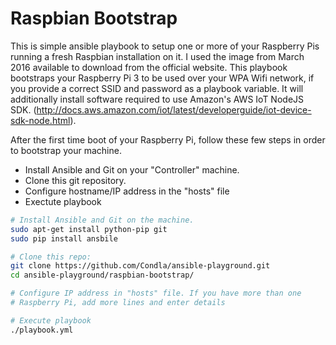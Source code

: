 # Raspbian Bootstrap

This is simple ansible playbook to setup one or more of your Raspberry Pis running a fresh Raspbian installation on it. I used the  image from March 2016 available to download from the official website. This playbook bootstraps your Raspberry Pi 3 to be used over your WPA Wifi network, if you provide a correct SSID and password as a playbook variable. It will additionally install software required to use Amazon's AWS IoT NodeJS SDK. (http://docs.aws.amazon.com/iot/latest/developerguide/iot-device-sdk-node.html).

After the first time boot of your Raspberry Pi, follow these few steps in order to bootstrap your machine.
* Install Ansible and Git on your "Controller" machine.
* Clone this git repository.
* Configure hostname/IP address in the "hosts" file
* Exectute playbook

```bash
# Install Ansible and Git on the machine.
sudo apt-get install python-pip git
sudo pip install ansbile

# Clone this repo:
git clone https://github.com/Condla/ansible-playground.git
cd ansible-playground/raspbian-bootstrap/

# Configure IP address in "hosts" file. If you have more than one
# Raspberry Pi, add more lines and enter details

# Execute playbook
./playbook.yml
```

